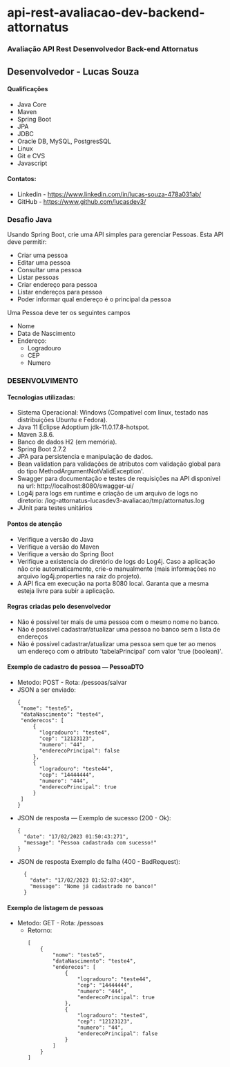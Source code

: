 # api-rest-avaliacao-dev-backend-attornatus

### Avaliação API Rest Desenvolvedor Back-end Attornatus

## Desenvolvedor - Lucas Souza

#### Qualificações
* Java Core
* Maven
* Spring Boot
* JPA
* JDBC
* Oracle DB, MySQL, PostgresSQL
* Linux
* Git e CVS
* Javascript

#### Contatos:
* Linkedin - https://www.linkedin.com/in/lucas-souza-478a031ab/
* GitHub - https://www.github.com/lucasdev3/

### Desafio Java

Usando Spring Boot, crie uma API simples para gerenciar Pessoas. Esta API deve permitir:

* Criar uma pessoa
* Editar uma pessoa
* Consultar uma pessoa
* Listar pessoas
* Criar endereço para pessoa
* Listar endereços para pessoa
* Poder informar qual endereço é o principal da pessoa

Uma Pessoa deve ter os seguintes campos

* Nome
* Data de Nascimento
* Endereço:
    * Logradouro
    * CEP
    * Numero

### DESENVOLVIMENTO

#### Tecnologias utilizadas:

* Sistema Operacional: Windows (Compativel com linux, testado nas distribuições Ubuntu e Fedora).
* Java 11 Eclipse Adoptium jdk-11.0.17.8-hotspot.
* Maven 3.8.6.
* Banco de dados H2 (em memória).
* Spring Boot 2.7.2
* JPA para persistencia e manipulação de dados.
* Bean validation para validações de atributos com validação global para do tipo
  MethodArgumentNotValidException'.
* Swagger para documentação e testes de requisições na API disponivel na
  url: http://localhost:8080/swagger-ui/
* Log4j para logs em runtime e criação de um arquivo de logs no diretorio:
  /log-attornatus-lucasdev3-avaliacao/tmp/attornatus.log
* JUnit para testes unitários

#### Pontos de atenção

* Verifique a versão do Java
* Verifique a versão do Maven
* Verifique a versão do Spring Boot
* Verifique a existencia do diretório de logs do Log4j. Caso a aplicação não crie automaticamente,
  crie-o manualmente (mais informações no arquivo log4j.properties na raiz do projeto).
* A API fica em execução na porta 8080 local. Garanta que a mesma esteja livre para subir a aplicação.

#### Regras criadas pelo desenvolvedor

* Não é possivel ter mais de uma pessoa com o mesmo nome no banco.
* Não é possivel cadastrar/atualizar uma pessoa no banco sem a lista de endereços
* Não é possivel cadastrar/atualizar uma pessoa sem que ter ao menos um endereço com o atributo
  'tabelaPrincipal' com valor 'true (boolean)'.

#### Exemplo de cadastro de pessoa — PessoaDTO

* Metodo: POST - Rota: /pessoas/salvar
* JSON a ser enviado:
    ```
    {
     "nome": "teste5",
     "dataNascimento": "teste4",
     "enderecos": [
         {
           "logradouro": "teste4",
           "cep": "12123123",
           "numero": "44",
           "enderecoPrincipal": false
         },
         {
           "logradouro": "teste44",
           "cep": "14444444",
           "numero": "444",
           "enderecoPrincipal": true
         }
     ]
    }
    ```
* JSON de resposta — Exemplo de sucesso (200 - Ok):
    ```
    {
      "date": "17/02/2023 01:50:43:271",
      "message": "Pessoa cadastrada com sucesso!"
    }
    ```
* JSON de resposta  Exemplo de falha (400 - BadRequest):
  ```
    {
      "date": "17/02/2023 01:52:07:430",
      "message": "Nome já cadastrado no banco!"
    }
  ```

#### Exemplo de listagem de pessoas

* Metodo: GET - Rota: /pessoas
  * Retorno:
    ```
    [
        {
            "nome": "teste5",
            "dataNascimento": "teste4",
            "enderecos": [
                {
                    "logradouro": "teste44",
                    "cep": "14444444",
                    "numero": "444",
                    "enderecoPrincipal": true
                },
                {
                    "logradouro": "teste4",
                    "cep": "12123123",
                    "numero": "44",
                    "enderecoPrincipal": false
                }
            ]
        }
    ]
    ```
